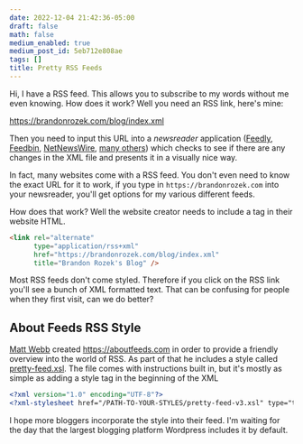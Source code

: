 ```yaml
---
date: 2022-12-04 21:42:36-05:00
draft: false
math: false
medium_enabled: true
medium_post_id: 5eb712e808ae
tags: []
title: Pretty RSS Feeds
---
```


Hi, I have a RSS feed. This allows you to subscribe to my words without me even knowing. How does it work? Well you need an RSS link, here's mine:

https://brandonrozek.com/blog/index.xml

Then you need to input this URL into a *newsreader* application ([Feedly](https://feedly.com/), [Feedbin](https://feedbin.com), [NetNewsWire](https://netnewswire.com/), [many others](https://en.wikipedia.org/wiki/Comparison_of_feed_aggregators)) which checks to see if there are any changes in the XML file and presents it in a visually nice way.

In fact, many websites come with a RSS feed. You don't even need to know the exact URL for it to work, if you type in `https://brandonrozek.com` into your newsreader, you'll get options for my various different feeds.

How does that work? Well the website creator needs to include a tag in their website HTML.

```html
<link rel="alternate" 
      type="application/rss+xml" 
      href="https://brandonrozek.com/blog/index.xml" 
      title="Brandon Rozek's Blog" />
```

Most RSS feeds don't come styled. Therefore if you click on the RSS link you'll see a bunch of XML formatted text. That can be confusing for people when they first visit, can we do better?

## About Feeds RSS Style

[Matt Webb](https://interconnected.org/) created https://aboutfeeds.com in order to provide a friendly overview into the world of RSS. As part of that he includes a style called [pretty-feed.xsl](https://github.com/genmon/aboutfeeds/blob/main/tools/pretty-feed-v3.xsl). The file comes with instructions built in, but it's mostly as simple as adding a style tag in the beginning of the XML

```xml
<?xml version="1.0" encoding="UTF-8"?>
<?xml-stylesheet href="/PATH-TO-YOUR-STYLES/pretty-feed-v3.xsl" type="text/xsl"?>
```

I hope more bloggers incorporate the style into their feed. I'm waiting for the day that the largest blogging platform Wordpress includes it by default.